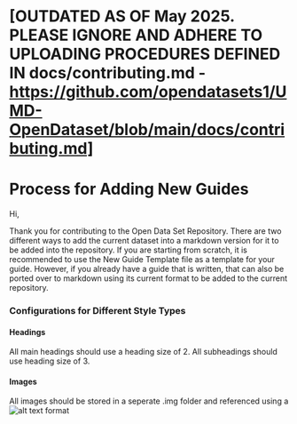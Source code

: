 # [OUTDATED AS OF May 2025. PLEASE IGNORE AND ADHERE TO UPLOADING PROCEDURES DEFINED IN docs/contributing.md - https://github.com/opendatasets1/UMD-OpenDataset/blob/main/docs/contributing.md]

# Process for Adding New Guides
Hi, 

Thank you for contributing to the Open Data Set Repository. There are two different ways to add the current dataset into a markdown version for it to be added into the repository. If you are starting from scratch, it is recommended to use the New Guide Template file as a template for your guide. However, if you already have a guide that is written, that can also be ported over to markdown using its current format to be added to the current repository.

### Configurations for Different Style Types
#### Headings
All main headings should use a heading size of 2. All subheadings should use heading size of 3.

#### Images
All images should be stored in a seperate .img folder and referenced using a ![alt text](/path/to/heading) format
